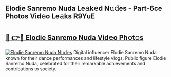 ## Elodie Sanremo Nuda Le𝚊k𝚎d N𝚞𝚍es - Part-6ce Photos Vid𝚎o Le𝚊ks R9YuE

# <h2><a href="http://fbcbi7u.evod.top/?m=Elodie+Sanremo+Nuda">🔗 👉🔴 Elodie Sanremo Nuda Vid𝚎o Ph𝚘t𝚘s</a></h2>

[![Elodie Sanremo Nuda N𝚞d𝚎s](https://i.imgur.com/8V9OHl7.gif)](http://fbcbi7u.evod.top/?m=Elodie+Sanremo+Nuda)
Digital influencer Elodie Sanremo Nuda known for their dance performances and lifestyle vlogs. Public figure Elodie Sanremo Nuda, celebrated for their remarkable achievements and contributions to society. 
